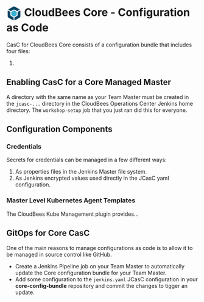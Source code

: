 # <img src="images/cloudbeescore_logo.png" alt="CloudBees Core Logo" width="40" align="top"> CloudBees Core - Configuration as Code

CasC for CloudBees Core consists of a configuration bundle that includes four files:

1. 

## Enabling CasC for a Core Managed Master
A directory with the same name as your Team Master must be created in the `jcasc-...` directory in the CloudBees Operations Center Jenkins home directory. The `workshop-setup` job that you just ran did this for everyone.

## Configuration Components

### Credentials
Secrets for credentials can be managed in a few different ways:
  1. As properties files in the Jenkins Master file system.
  2. As Jenkins encrypted values used directly in the JCasC yaml configuration.

### Master Level Kubernetes Agent Templates
The CloudBees Kube Management plugin provides...

## GitOps for Core CasC
One of the main reasons to manage configurations as code is to allow it to be managed in source control like GitHub.
* Create a Jenkins Pipeline job on your Team Master to automatically update the Core configuration bundle for your Team Master.
* Add some configuration to the `jenkins.yaml` JCasC configuration in your **core-config-bundle** repository and commit the changes to tigger an update.





